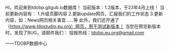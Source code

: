 Hi，欢迎来到tdobp.gitgub.io数据库！
当前版本：1.2版本，于23年4月上线！
当前更新内容有：
1.升级页脚内容
2.更新update网页，汇报我们的工作状态
3.更新内容，如：News网页相关事宜......等
此外，我们还开通了（https://www.tdostudio.eu.org）网页，用于测试新版本！
当您在预览新版本时，发现了BUG，请邮件我们：
投报热线：tdobp.eu.org@gmail.com

——TDOBP数据中心
